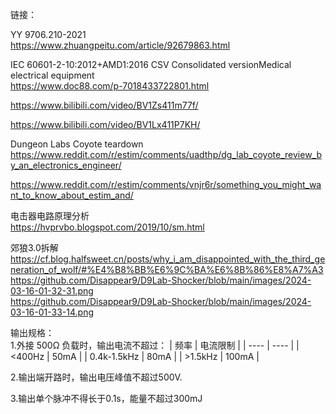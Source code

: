 链接：

YY 9706.210-2021  
https://www.zhuangpeitu.com/article/92679863.html

IEC 60601-2-10:2012+AMD1:2016 CSV Consolidated versionMedical electrical equipment  
https://www.doc88.com/p-7018433722801.html

https://www.bilibili.com/video/BV1Zs411m77f/

https://www.bilibili.com/video/BV1Lx411P7KH/

Dungeon Labs Coyote teardown  
https://www.reddit.com/r/estim/comments/uadthp/dg_lab_coyote_review_by_an_electronics_engineer/

https://www.reddit.com/r/estim/comments/vnjr6r/something_you_might_want_to_know_about_estim_and/

电击器电路原理分析  
https://hvprvbo.blogspot.com/2019/10/sm.html

郊狼3.0拆解  
https://cf.blog.halfsweet.cn/posts/why_i_am_disappointed_with_the_third_generation_of_wolf/#%E4%B8%BB%E6%9C%BA%E6%8B%86%E8%A7%A3  
https://github.com/Disappear9/D9Lab-Shocker/blob/main/images/2024-03-16-01-32-31.png  
https://github.com/Disappear9/D9Lab-Shocker/blob/main/images/2024-03-16-01-33-14.png  

输出规格：  
1.外接 500Ω 负载时，输出电流不超过：
|  频率  |  电流限制  |
|  ----  |  ----  |
|  <400Hz |  50mA  |
|  0.4k-1.5kHz |  80mA  |
|  >1.5kHz |  100mA  |

2.输出端开路时，输出电压峰值不超过500V.

3.输出单个脉冲不得长于0.1s，能量不超过300mJ
